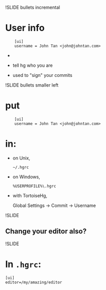 !SLIDE bullets incremental

# User info #

		[ui]
		username = John Tan <john@johntan.com>

*

* tell hg who you are

* used to "sign" your commits

!SLIDE bullets smaller left

# put

		[ui]
		username = John Tan <john@johntan.com>

# in:

- on Unix,

  `~/.hgrc`

- on Windows,

  `%USERPROFILE%\.hgrc`

- with TortoiseHg,

  Global Settings -> Commit -> Username

!SLIDE

## Change your editor also?

!SLIDE

# In `.hgrc`:

	[ui]
	editor=/my/amazing/editor
